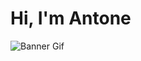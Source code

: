# Hi, I'm Antone 

![Banner Gif](https://github.com/antoneev/antoneev/blob/master/GitHub%20Readme%20Banner.gif)
